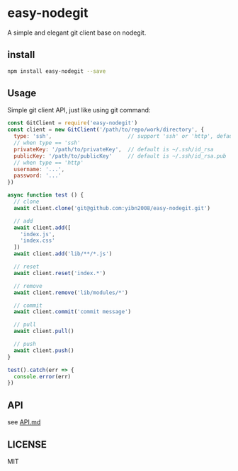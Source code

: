# easy-nodegit

A simple and elegant git client base on nodegit.

## install

```bash
npm install easy-nodegit --save
```

## Usage

Simple git client API, just like using git command:

```js
const GitClient = require('easy-nodegit')
const client = new GitClient('/path/to/repo/work/directory', {
  type: 'ssh',                        // support 'ssh' or 'http', default is 'ssh'
  // when type == 'ssh'
  privateKey: '/path/to/privateKey',  // default is ~/.ssh/id_rsa
  publicKey: '/path/to/publicKey'     // default is ~/.ssh/id_rsa.pub
  // when type == 'http'
  username: '...',
  password: '...'
})

async function test () {
  // clone
  await client.clone('git@github.com:yibn2008/easy-nodegit.git')

  // add
  await client.add([
    'index.js',
    'index.css'
  ])
  await client.add('lib/**/*.js')

  // reset
  await client.reset('index.*')

  // remove
  await client.remove('lib/modules/*')

  // commit
  await client.commit('commit message')

  // pull
  await client.pull()

  // push
  await client.push()
}

test().catch(err => {
  console.error(err)
})
```

## API

see [API.md](./API.md)

## LICENSE

MIT
